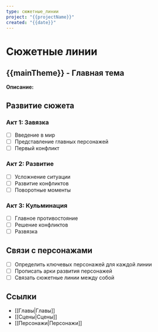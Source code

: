 ```yaml
---
type: сюжетные_линии
project: "{{projectName}}"
created: "{{date}}"
---
```


# Сюжетные линии

## {{mainTheme}} - Главная тема
**Описание:**

## Развитие сюжета

### Акт 1: Завязка
- [ ] Введение в мир
- [ ] Представление главных персонажей
- [ ] Первый конфликт

### Акт 2: Развитие
- [ ] Усложнение ситуации
- [ ] Развитие конфликтов
- [ ] Поворотные моменты

### Акт 3: Кульминация
- [ ] Главное противостояние
- [ ] Решение конфликтов
- [ ] Развязка

## Связи с персонажами
- [ ] Определить ключевых персонажей для каждой линии
- [ ] Прописать арки развития персонажей
- [ ] Связать сюжетные линии между собой

## Ссылки
- [[Главы|Главы]]
- [[Сцены|Сцены]]
- [[Персонажи|Персонажи]]

